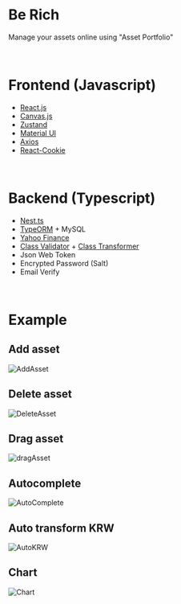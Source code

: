 # Be Rich

Manage your assets online using "Asset Portfolio"

<br/>

# Frontend (Javascript)

- [React.js](https://ko.reactjs.org/)
- [Canvas.js](https://canvasjs.com/)
- [Zustand](https://github.com/pmndrs/zustand)
- [Material UI](https://mui.com/)
- [Axios](https://axios-http.com/kr/)
- [React-Cookie](https://github.com/reactivestack/cookies)

<br/>

# Backend (Typescript)

- [Nest.ts](https://docs.nestjs.com/)
- [TypeORM](https://typeorm.io/) + MySQL
- [Yahoo Finance](https://github.com/gadicc/node-yahoo-finance2)
- [Class Validator](https://github.com/typestack/class-validator) + [Class Transformer](https://github.com/typestack/class-transformer)
- Json Web Token
- Encrypted Password (Salt)
- Email Verify

<br/>

# Example

## Add asset

![AddAsset](https://user-images.githubusercontent.com/46606085/158045902-4239cb79-1c02-434e-a10a-62082f6ed052.gif)

## Delete asset

![DeleteAsset](https://user-images.githubusercontent.com/46606085/158045929-2fc63ae8-2afe-454e-a6b4-0b2e24b6192a.gif)

## Drag asset

![dragAsset](https://user-images.githubusercontent.com/46606085/158045937-c3216475-4df9-466f-9722-2dcd4cd75e50.gif)

## Autocomplete

![AutoComplete](https://user-images.githubusercontent.com/46606085/158045983-f2cd09d7-e51e-4c68-b328-a90999d737f7.gif)

## Auto transform KRW

![AutoKRW](https://user-images.githubusercontent.com/46606085/158046028-6742bb50-73f5-4d33-9dc3-e3f963338d3c.gif)

## Chart

![Chart](https://user-images.githubusercontent.com/46606085/158046049-29912aa7-892c-447e-8300-ab52a82ab2b1.gif)
